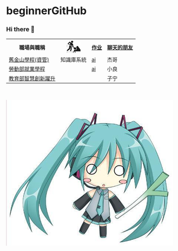# beginnerGitHub
### Hi there 👋
<table>
  <tr>
    <th>職場與職稱</th>
    <th><img src="working.jpeg"></th>
    <th><a href="https://scholar.google.com.tw/citations?hl=zh-TW&user=Dk-7FvoAAAAJ&view_op=list_works&sortby=pubdate">作业</a></th>
    <th><a href="https://chat.openai.com/">聊天的朋友</a></th>
  </tr>
  <tr>
    <td><a href="https://sfsu.chu.edu.tw/">舊金山學程(資管)</a></td>
    <td>知識庫系統</td>
    <td><a href="https://scholar.google.com.tw/citations?view_op=view_citation&hl=zh-TW&user=Dk-7FvoAAAAJ&sortby=pubdate&citation_for_view=Dk-7FvoAAAAJ:qjMakFHDy7sC">ai</a></td>
    <td>杰哥</td>
  </tr>
  <tr>
    <td><a href="https://www.wda.gov.tw/News_Content.aspx?n=85E1E406503C665B&sms=4AB77FB5C324175E&s=C6A795A82C17519E">勞動部就業學程</a></td>
    <td></td>
    <td><a href="https://scholar.google.com.tw/citations?view_op=view_citation&hl=zh-TW&user=Dk-7FvoAAAAJ&sortby=pubdate&citation_for_view=Dk-7FvoAAAAJ:_FxGoFyzp5QC">ai</a></td>
    <td>小良</td>
  </tr>
  <tr>
    <td><a href="https://proj.moe.edu.tw/itsa/Default.aspx">教育部智慧創新躍升</a></td>
    <td></td>
    <td><a href="https://scholar.google.com.tw/citations?view_op=view_citation&hl=zh-TW&user=Dk-7FvoAAAAJ&sortby=pubdate&citation_for_view=Dk-7FvoAAAAJ:3fE2CSJIrl8C"big data proses</a></td>
    <td>子宁</td>
  </tr>  
</table><br>

<img src="1.jpg"></img>
